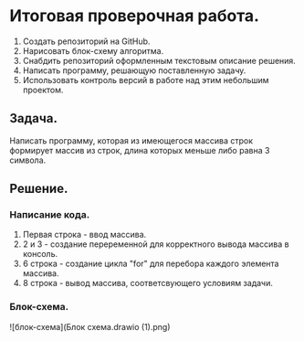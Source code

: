 # Итоговая проверочная работа.
1. Создать репозиторий на GitHub.
2. Нарисовать блок-схему алгоритма.
3. Снабдить репозиторий оформленным текстовым описание решения.
4. Написать программу, решающую поставленную задачу.
5. Использовать контроль версий в работе над этим небольшим проектом.

## Задача.
Написать программу, которая из имеющегося массива строк формирует массив из строк, длина которых меньше либо равна 3 символа.

## Решение.
### Написание кода.
1. Первая строка - ввод массива.
2. 2 и 3 - создание переременной для корректного вывода массива в консоль. 
3. 6 строка - создание цикла "for" для перебора каждого элемента массива.
4. 8 строка - вывод массива, соответсвующего условиям задачи.

### Блок-схема.

![блок-схема](Блок схема.drawio (1).png)

